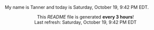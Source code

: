 My name is Tanner and today is Saturday, October 19, 9:42 PM EDT.

<p align="center">This <i>README</i> file is generated <b>every 3 hours</b>!</br>Last refresh: Saturday, October 19, 9:42 PM EDT<br /></p>
